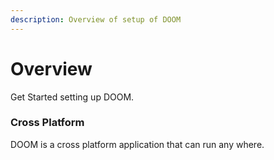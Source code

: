 ```yaml
---
description: Overview of setup of DOOM
---
```


# Overview

Get Started setting up DOOM.

### Cross Platform

DOOM is a cross platform application that can run any where.

